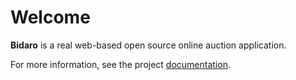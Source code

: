 # Welcome

**Bidaro** is a real web-based open source online auction application.

For more information, see the project [documentation](https://bidaro-open-source.github.io).
